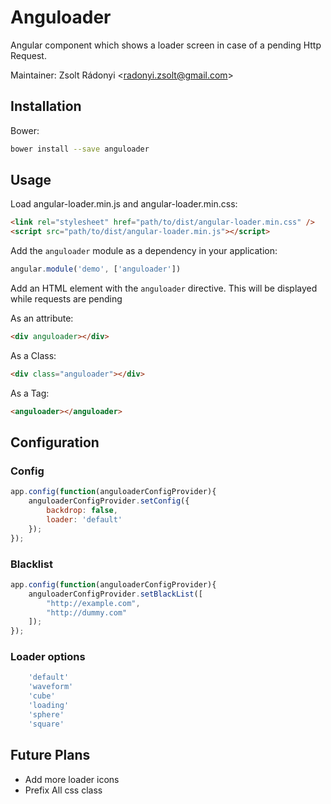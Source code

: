 Anguloader
===========

Angular component which shows a loader screen in case of a pending Http Request.

Maintainer: Zsolt Rádonyi <<radonyi.zsolt@gmail.com>>


Installation
------------

Bower:

```sh
bower install --save anguloader
```

Usage
-----

Load angular-loader.min.js and angular-loader.min.css:

```html
<link rel="stylesheet" href="path/to/dist/angular-loader.min.css" />
<script src="path/to/dist/angular-loader.min.js"></script>
```

Add the `anguloader` module as a dependency in your application:

```javascript
angular.module('demo', ['anguloader'])
```

Add an HTML element with the `anguloader` directive. This will be displayed
while requests are pending

As an attribute:
```html
<div anguloader></div>
```

As a Class:
```html
<div class="anguloader"></div>
```

As a Tag:
```html
<anguloader></anguloader>
``` 

Configuration
-----

### Config

```javascript
app.config(function(anguloaderConfigProvider){
    anguloaderConfigProvider.setConfig({
        backdrop: false,
        loader: 'default'
    });
});
```

### Blacklist

```javascript
app.config(function(anguloaderConfigProvider){
    anguloaderConfigProvider.setBlackList([
        "http://example.com",
        "http://dummy.com"
    ]);
});
```

### Loader options
```javascript
    'default'
    'waveform'
    'cube'
    'loading'
    'sphere'
    'square'
```

Future Plans
-----

- Add more loader icons
- Prefix All css class
